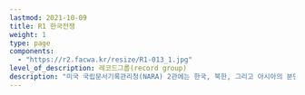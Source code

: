```yaml
---
lastmod: 2021-10-09
title: R1 한국전쟁
weight: 1
type: page
components: 
  - "https://r2.facwa.kr/resize/R1-013_1.jpg"
level_of_description: 레코드그룹(record group)
description: "미국 국립문서기록관리청(NARA) 2관에는 한국, 북한, 그리고 아시아의 분단과 냉전, 전쟁을 주제로 군인 및 민간인(신문·잡지사, 영화사 등 소속) 스틸사진가나 영상 카메라맨이 촬영하고 제작한 사진과 영상물들이 다수 존재한다. 전투, 일상, 피난민, 학살, 포로 내용을 다룰 첫 번째 레코드 그룹에서는 포로 시리즈를 먼저 공개한다."  
---
```

